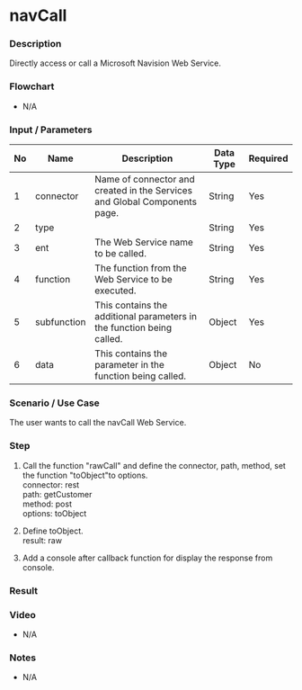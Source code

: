 ﻿# navCall 

### Description

Directly access or call a Microsoft Navision Web Service.

### Flowchart

- N/A 

### Input / Parameters

| No | Name | Description | Data Type | Required |
| ------ | ------ | ------ |------ | ------ |
| 1 | connector | Name of connector and created in the Services and Global Components page. | String | Yes  |
| 2 | type |  | String | Yes  |
| 3 | ent | The Web Service name to be called. | String | Yes |
| 4 | function | The function from the Web Service to be executed. | String | Yes |
| 5 | subfunction | This contains the additional parameters in the function being called. | Object | Yes |
| 6 | data | This contains the  parameter in the function being called. | Object | No |


### Scenario / Use Case

The user wants to call the navCall Web Service.

### Step

1. Call the function "rawCall" and define      the connector, path, method, set the        function "toObject"to options.
   <br>
   connector: rest<br>
   path: getCustomer<br>
   method: post<br>
   options: toObject<br>
   

2. Define toObject.
   <br>
   result: raw
  

   
3. Add a console after callback function for       display the response from console.   
    
   
 
### Result



### Video

- N/A

<!--[![Video](http://i.imgur.com/Ot5DWAW.png)](https://youtu.be/StTqXEQ2l-Y?t=35s)-->

### Notes

- N/A